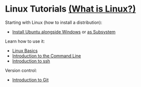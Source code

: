 # Linux Tutorials [(What is Linux?)](https://en.wikipedia.org/wiki/Linux)


Starting with Linux (how to install a distribution):
- [Install Ubuntu alongside Windows](https://help.ubuntu.com/community/WindowsDualBoot) or [as Subsystem](https://medium.com/@CodeBriefly/setup-windows-subsystem-linux-wsl-on-windows-10-a3e50c36b59b)

Learn how to use it:
- [Linux Basics](https://ubuntu.com/tutorials/command-line-for-beginners#1-overview)
- [Introduction to the Command Line](http://swcarpentry.github.io/shell-novice/)
- [Introduction to ssh](https://medium.com/better-programming/learn-to-ssh-go-to-guide-9d525eb83f15)

Version control:
- [Introduction to Git](http://swcarpentry.github.io/git-novice/)
